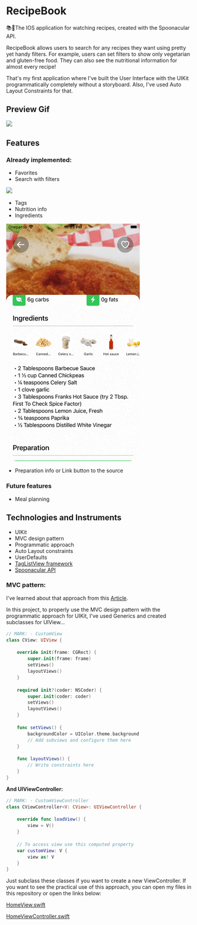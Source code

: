 # RecipeBook

📚🍕The IOS application for watching recipes, created with the Spoonacular API.

RecipeBook allows users to search for any recipes they want using pretty yet handy filters. For example, users can set filters to show only vegetarian and gluten-free food. They can also see the nutritional information for almost every recipe!

That's my first application where I've built the User Interface with the UIKit programmatically completely without a storyboard. Also, I've used Auto Layout Constraints for that.

## Preview Gif

![](https://github.com/SenKill/RecipeBook/blob/0ba637510c20b6f98273a55e8ff302834de5572c/GifsAndPictures/Preview.gif)

## Features

### Already implemented:

- Favorites
- Search with filters

![](https://github.com/SenKill/RecipeBook/blob/0ba637510c20b6f98273a55e8ff302834de5572c/GifsAndPictures/Filters.gif)

- Tags
- Nutrition info
- Ingredients

![](https://github.com/SenKill/RecipeBook/blob/0ba637510c20b6f98273a55e8ff302834de5572c/GifsAndPictures/Ingredients.gif)

- Preparation info or Link button to the source

### Future features

- Meal planning

## Technologies and Instruments

- UIKit
- MVC design pattern
- Programmatic approach
- Auto Layout constraints
- UserDefaults
- [TagListView framework](https://github.com/ElaWorkshop/TagListView)
- [Spoonacular API](https://spoonacular.com/food-api)

### MVC pattern:
I've learned about that approach from this [Article](https://medium.com/@omaralbeik/making-mvc-great-again-829ef9461ec2).

In this project, to properly use the MVC design pattern with the programmatic approach for UIKit, I've used Generics and created subclasses for UIView...

```swift
// MARK: - CustomView
class CView: UIView {
    
    override init(frame: CGRect) {
        super.init(frame: frame)
        setViews()
        layoutViews()
    }
    
    required init?(coder: NSCoder) {
        super.init(coder: coder)
        setViews()
        layoutViews()
    }
    
    func setViews() {
        backgroundColor = UIColor.theme.background
        // Add subviews and configure them here
    }
    
    func layoutViews() {
        // Write constraints here
    }
}

```

**And UIViewController:**

```swift
// MARK: - CustomViewController
class CViewController<V: CView>: UIViewController {

    override func loadView() {
        view = V()
    }

    // To access view use this computed property
    var customView: V {
        view as! V
    }
}
```

Just subclass these classes if you want to create a new ViewController.
If you want to see the practical use of this approach, you can open my files in this repository or open the links below:

[HomeView.swift](https://github.com/SenKill/RecipeBook/blob/90df40945993665724828cdee6f37d895218ec28/RecipeBook/Sources/ViewsAndControllers/Home/HomeView.swift)

[HomeViewController.swift](https://github.com/SenKill/RecipeBook/blob/90df40945993665724828cdee6f37d895218ec28/RecipeBook/Sources/ViewsAndControllers/Home/HomeViewController.swift)

